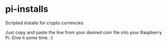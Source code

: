 # pi-installs
Scripted installs for crypto currencies

Just copy and paste the line from your desired coin file into your Raspberry Pi. Give it some time. :)

